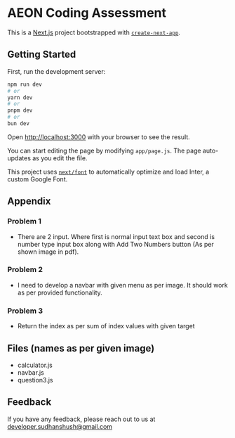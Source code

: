 # AEON Coding Assessment

This is a [Next.js](https://nextjs.org/) project bootstrapped with [`create-next-app`](https://github.com/vercel/next.js/tree/canary/packages/create-next-app).

## Getting Started

First, run the development server:

```bash
npm run dev
# or
yarn dev
# or
pnpm dev
# or
bun dev
```

Open [http://localhost:3000](http://localhost:3000) with your browser to see the result.

You can start editing the page by modifying `app/page.js`. The page auto-updates as you edit the file.

This project uses [`next/font`](https://nextjs.org/docs/basic-features/font-optimization) to automatically optimize and load Inter, a custom Google Font.



## Appendix
### Problem 1
- There are 2 input. Where first is normal input text box and second is number type input box along with Add Two Numbers button (As per shown image in pdf).
### Problem 2
- I need to develop a navbar with given menu as per image. It should work as per provided functionality.
### Problem 3
- Return the index as per sum of index values with given target




## Files (names as per given image)

- calculator.js
- navbar.js
- question3.js



## Feedback

If you have any feedback, please reach out to us at developer.sudhanshush@gmail.com
